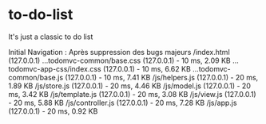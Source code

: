 # to-do-list
It's just a classic to do list

Initial Navigation : Après suppression des bugs majeurs
/index.html (127.0.0.1)
…todomvc-common/base.css (127.0.0.1) - 10 ms, 2.09 KB
…todomvc-app-css/index.css (127.0.0.1) - 10 ms, 6.62 KB
…todomvc-common/base.js (127.0.0.1) - 10 ms, 7.41 KB
/js/helpers.js (127.0.0.1) - 20 ms, 1.89 KB
/js/store.js (127.0.0.1) - 20 ms, 4.46 KB
/js/model.js (127.0.0.1) - 20 ms, 3.42 KB
/js/template.js (127.0.0.1) - 20 ms, 3.08 KB
/js/view.js (127.0.0.1) - 20 ms, 5.88 KB
/js/controller.js (127.0.0.1) - 20 ms, 7.28 KB
/js/app.js (127.0.0.1) - 20 ms, 0.92 KB